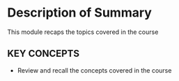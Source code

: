 # Description of Summary

This module recaps the topics covered in the course

## KEY CONCEPTS

* Review and recall the concepts covered in the course